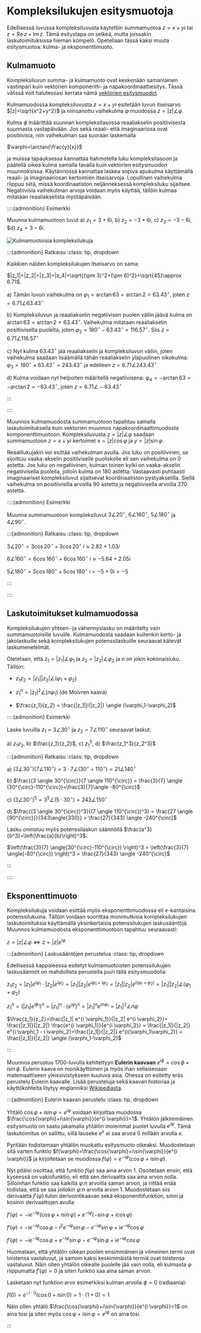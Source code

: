 # Kompleksilukujen esitysmuotoja

Edellisessä luvussa kompleksiluvusta käytettiin summamuotoa $z=x+yi$ tai $z=\operatorname{Re}{z}+\operatorname{Im}{z}$. Tämä esitystapa on selkeä, mutta joissakin laskutoimituksissa hieman kömpelö. Opetellaan tässä kaksi muuta esitysmuotoa: kulma- ja eksponenttimuoto.

## Kulmamuoto

Kompleksiluvun summa- ja kulmamuoto ovat keskenään samanlainen vastinpari kuin vektorien komponentti- ja napakoordinaattiesitys. Tässä välissä voit halutessasi kerrata nämä [vektorien esitysmuodot](https://luma-lapinamk.github.io/minna-lineaarialgebra/napa.html).

Kulmamuodossa kompleksiluvusta $z=x+yi$ esitetään luvun itseisarvo $|z|=\sqrt{x^2+y^2}$ ja niinsanottu vaihekulma $\varphi$ muodossa $z=|z|\angle \varphi$.

Kulma $\phi$ määrittää suunnan kompleksitasossa reaaliakselin positiivisesta suunnasta vastapäivään. Jos sekä reaali- että imaginaariosa ovat positiivisia, niin vaihekulman saa suoraan laskemalla 

$\varphi=\arctan{\frac{y}{x}}$

ja muissa tapauksessa kannattaa hahmotella luku kompleksitasoon ja päätellä oikea kulma samalla tavalla kuin vektorien esitysmuodon muunnoksissa. Käytännössä kannattaa laskea sopiva apukulma käyttämällä reaali- ja imaginaariosan kertoimien itseisarvoja. Lopullinen vaihekulma riippuu siitä, missä koordinaatiston neljänneksessä kompleksiluku sijaitsee. Negatiivisia vaihekulman arvoja voidaan myös käyttää, tällöin kulmaa mitataan reaaliakselista myötäpäivään.

::::{admonition} Esimerkki

Muunna kulmamuotoon luvut a) $z_1=3+6i$, b) $z_2=-3+6i$, c) $z_3=-3-6i$, $d) $z_4=3-6i$.

![Kulmamuotoisia kompleksilukuja](kulmamuotoja.png "Kulmamuotoisia kompleksilukuja")

:::{admonition} Ratkaisu
:class: tip, dropdown

Kaikkien näiden kompleksilukujen itseisarvo on sama:

$|z_1|=|z_2|=|z_3|=|z_4|=\sqrt{(\pm 3)^2+(\pm 6)^2}=\sqrt{45}\approx 6.71$.

a) Tämän luvun vaihekulma on $\varphi_1=\arctan{6}{3}=\arctan{2}=63.43^{\circ}$, joten $z=6.71 \angle 63.43^{\circ}$

b) Kompleksiluvun ja reaaliakselin negatiivisen puolen väliin jäävä kulma on $\arctan{6}{3}=\arctan{2}=63.43^{\circ}$. Vaihekulma mitataan reaaliakselin positiiviselta puolelta, joten $\varphi_2=180^{\circ}-63.43^{\circ}=116.57^{\circ}$. Siis $z=6.71 \angle 116.57^{\circ}$

c) Nyt kulma $63.43^{\circ}$ jää reaaliakselin ja kompleksiluvun väliin, joten vaihekulma saadaan lisäämällä tähän reaaliakselin yläpuolinen oikokulma: $\varphi_3=180^{\circ}+63.43^{\circ}=243.43^{\circ}$ ja edelleen $z=6.71 \angle 243.43^{\circ}$

d) Kulma voidaan nyt helpoiten määritellä negatiivisena: $\varphi_4=-\arctan{6}{3}=-\arctan{2}=-63.43^{\circ}$, joten $z=6.71 \angle -63.43^{\circ}$

:::

::::

Muunnos kulmamuodosta summamuotoon tapahtuu samalla laskutoimituksella kuin vektorien muunnos napakoordinaattimuodosta komponenttimuotoon. Kompleksiluvusta $z=|z| \angle \varphi$ saadaan summamuotoon $z=x+yi$ kertoimet $x=|z| \cos{\varphi}$ ja $y=|z| \sin{\varphi}$.

Reaalilukujakin voi esittää vaihekulman avulla. Jos luku on positiivinen, se sijoittuu vaaka-akselin positiiviselle puoliskolle eli sen vaihekulma on 0 astetta. Jos luku on negatiivinen, kulman toinen kylki on vaaka-akselin negatiivisella puolella, jolloin kulma on 180 astetta. Vastaavasti puhtaasti imaginaariset kompleksiluvut sijaitsevat koordinaatiston pystyakselilla. Siellä vaihekulma on positiivisilla arvoilla 90 astetta ja negatiivisella arvoilla 270 astetta.

::::{admonition} Esimerkki

Muunna summamuotoon kompleksiluvut $3 \angle 20^{\circ}$, $6 \angle 160^{\circ}$, $5\angle 180^{\circ}$ ja $4 \angle 90^{\circ}$.

:::{admonition} Ratkaisu
:class: tip, dropdown

$3 \angle 20^{\circ}=3 \cos{20^{\circ}} + 3\cos{20^{\circ}}~i \approx 2.82 + 1.03 i$

$6 \angle 160^{\circ}=6 \cos{160^{\circ}} + 6\cos{160^{\circ}}~i \approx -5.64 + 2.05 i$

$5 \angle 180^{\circ}=5 \cos{180^{\circ}} + 5\cos{180^{\circ}}~i = -5 + 0i = -5$

:::

::::


## Laskutoimitukset kulmamuodossa

Kompleksilukujen yhteen- ja vähennyslasku on määritelty vain summamuotoisille luvuille. Kulmamuodosta saadaan kuitenkin kerto- ja jakolaskuille sekä kompleksilukujen potenssilaskuille seuraavat kätevät laskumenetelmät.

Oletetaan, että $z_1=|z_1| \angle \varphi_1$ ja $z_2=|z_2| \angle \varphi_2$ ja $n$ on jokin kokonaisluku. Tällöin:

- $z_1 z_2 = |z_1||z_2| \angle (\varphi_1+\varphi_2)$

- $z_1^n = |z_1|^2 \angle (n \varphi_1)$ (de Moivren kaava)

- $\frac{z_1}{z_2} = \frac{|z_1|}{|z_2|} \angle (\varphi_1-\varphi_2)$

::::{admonition} Esimerkki

Laske luvuilla $z_1=3 \angle 30^{\circ}$ ja $z_2=7 \angle 110^{\circ}$ seuraavat laskut:

a) $z_1 z_2$, b) $\frac{z_1}{z_2}$, c) $z_1^5$, d) $\frac{z_1^3}{z_2^3}$

:::{admonition} Ratkaisu
:class: tip, dropdown

a) $(3 \angle 30^{\circ}) (7 \angle 110^{\circ}) = 3 \cdot 7 \angle (30^{\circ}+110^{\circ})=21 \angle 140^{\circ}$

b) $\frac{(3 \angle 30^{\circ}}{7 \angle 110^{\circ}} = \frac{3}{7} \angle  (30^{\circ}-110^{\circ})=\frac{3}{7}\angle -80^{\circ}$

c) $(3 \angle 30^{\circ})^5 = 3^5 \angle (5\cdot 30^{\circ})=243 \angle 150^{\circ}$

d) $\frac{(3 \angle 30^{\circ})^3}{(7 \angle 110^{\circ})^3} = \frac{27 \angle {90^{\circ}}}{343\angle{330}} = \frac{27}{343} \angle -240^{\circ}$

Lasku onnistuu myös potenssilaskun säännöllä $\frac{a^3}{b^3}=\left(\frac{a}{b}\right)^3$:

$\left(\frac{3}{7} \angle(30^{\circ}-110^{\circ}) \right)^3 = \left(\frac{3}{7} \angle(-80^{\circ}) \right)^3 = \frac{27}{343} \angle -240^{\circ}$

:::

::::

## Eksponenttimuoto

Kompleksilukuja voidaan esittää myös eksponenttimuodossa eli $e$-kantaisina potenssilukuina. Tällöin voidaan suorittaa monimutkisia kompleksilukujen laskutoimituksia käyttämällä yksinkertaisia potenssilukujen laskusääntöjä. Muunnos kulmamuodosta eksponenttimuotoon tapahtuu seuraavasti:

$z=|z| \angle \varphi \Leftrightarrow z = |z|e^{i \varphi}$

:::{admonition} Laskusääntöjen perustelua
:class: tip, dropdown

Edellisessä kappaleessa esitetyt kulmamuotoisten potenssilukujen laskusäännöt on mahdollista perustella juuri tällä esitysmuodolla:

$z_1 z_2 = |z_1| e^{i \varphi_1} \cdot |z_2| e^{i \varphi_2} = |z_1||z_2| e^{i \varphi_1 + i \varphi_2} = |z_1||z_2| e^{i(\varphi_1 +\varphi_2)} =  |z_1||z_2| \angle (\varphi_1+\varphi_2)$

$z_1^n = \left(|z_1| e^{i \phi_1}\right)^n = |z_1|^n \cdot (e^{i \varphi})^n = |z_1|^n e^{i n \varphi_1} = |z_1|^2 \angle n\varphi$

$\frac{z_1}{z_2}=\frac{|z_1| e^{i \varphi_1}}{|z_2| e^{i \varphi_2}}= \frac{|z_1|}{|z_2|} \frac{e^{i \varphi_1}}{e^{i \varphi_2}} = \frac{|z_1|}{|z_2|} e^{i \varphi_1 - i \varphi_2}=\frac{|z_1|}{|z_2|} e^{i(\varphi_1\varphi_2)} = \frac{|z_1|}{|z_2|} \angle (\varphi_1-\varphi_2)$

:::

Muunnos perustuu 1700-luvulla kehitettyyn **Eulerin kaavaan** $e^{i \phi} = \cos{\phi} + i \sin{\phi}$. Eulerin kaava on monikäyttöinen ja myös ihan sellaisenaan matemaattiseen yleissivistykseen kuuluva asia. Ohessa on esitetty eräs perustelu Eulerin kaavalle. Lisää perusteluja sekä kaavan historiaa ja käyttökohteita löytyy englanniksi [Wikipediasta](https://en.wikipedia.org/wiki/Euler%27s_formula).

:::{admonition} Eulerin kaavan perustelu
:class: tip, dropdown

Yhtälö $\cos{\varphi}+i\sin{\varphi}=e^{i \varphi}$ voidaan kirjoittaa muodossa $\frac{\cos{\varphi}+i\sin{\varphi}}{e^{i \varphi}}=1$. Yhtälön jälkimmäinen esitysmuoto on saatu jakamalla yhtälön molemmat puolet luvulla $e^{i \varphi}$. Tämä laskutoimitus on sallittu, sillä lauseke $e^x$ ei saa arvoa 0 millään arvolla $x$.

Pyritään todistamaan yhtälön muokattu esitysmuoto oikeaksi. Muodostetaan sitä varten funktio $f(\varphi)=\frac{\cos{\varphi}+i\sin{\varphi}}{e^{i \varphi}}$ ja kirjoitetaan se muodossa $f(\varphi)=e^{-i \varphi} (\cos{\varphi}+i\sin{\varphi})$.

Nyt pitäisi osoittaa, että funktio $f(\varphi)$ saa aina arvon 1. Osoitetaan ensin, että kyseessä on vakiofunktio, eli että sen derivaatta saa aina arvon nolla. Silloinhan funktio saa kaikilla $\varphi$:n arvoilla saman arvon, ja riittää enää todistaa, että se saa *jollakin* $\varphi$:n arvolla arvon 1. Muodostetaan siis derivaatta $f'(\varphi)$ tulon derivointikaavan sekä eksponenttifunktion, sinin ja kosinin derivaattojen avulla:

$f'(\varphi)=-ie^{-i \varphi}(\cos{\varphi}+i\sin{\varphi})+ e^{-i\varphi}(-\sin{\varphi}+i \cos{\varphi})$

$f'(\varphi)=-ie^{-i \varphi}\cos{\varphi}-i^2 e^{-i \varphi}\sin{\varphi}-e^{-i \varphi}\sin{\varphi}+i e^{-i \varphi}\cos{\varphi}$

$f'(\varphi) = -ie^{-i \varphi}\cos{\varphi} + e^{-i \varphi}\sin{\varphi}-e^{-i \varphi}\sin{\varphi}+i e^{-i \varphi}\cos{\varphi}$

Huomataan, että yhtälön oikean puolen ensimmäinen ja viimeinen termi ovat toistensa vastaluvut, ja samoin kaksi keskimmäistä termiä ovat toistensa vastaluvut. Näin ollen yhtälön oikealle puolelle jää vain nolla, eli kulmasta $\varphi$ riippumatta $f'(\varphi) = 0$ ja siten funktio saa aina saman arvon.

Lasketaan nyt funktion arvo esimerkiksi kulman arvolla $\phi=0$ (radiaania): 

$f(0)=e^{-i \cdot 0} (\cos{0}+i\sin{0}) = 1\cdot (1+0) = 1$

Näin ollen yhtälö $\frac{\cos{\varphi}+i\sin{\varphi}}{e^{i \varphi}}=1$ on aina tosi ja siten myös $\cos{\varphi}+i\sin{\varphi}=e^{i \varphi}$ on aina tosi.

:::
















